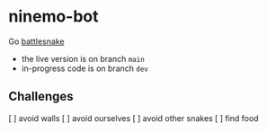# ninemo-bot
Go [battlesnake](https://play.battlesnake.com/)

- the live version is on branch `main`
- in-progress code is on branch `dev`

## Challenges
[ ] avoid walls
[ ] avoid ourselves
[ ] avoid other snakes
[ ] find food
